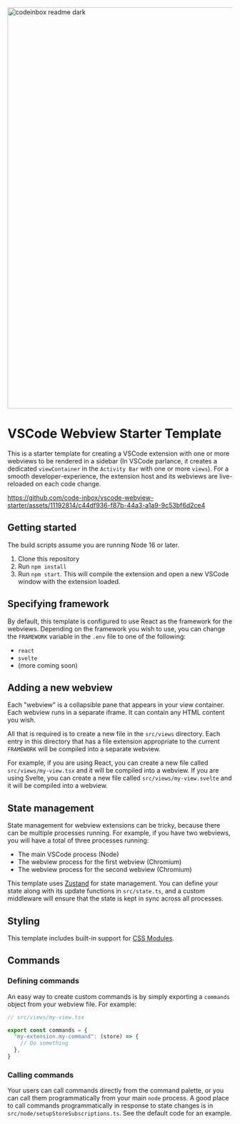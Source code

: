 
<img width="899" alt="codeinbox readme dark" src="https://github.com/code-inbox/vscode-webview-starter/assets/11192814/12cee044-6b38-449d-a575-15d719739409">

# VSCode Webview Starter Template

This is a starter template for creating a VSCode extension with one or more webviews to be rendered in a sidebar (In VSCode parlance, it creates a dedicated `viewContainer` in the `Activity Bar` with one or more `views`). For a smooth developer-experience, the extension host and its webviews are live-reloaded on each code change.



https://github.com/code-inbox/vscode-webview-starter/assets/11192814/c44df936-f87b-44a3-a1a9-9c53bf6d2ce4



## Getting started

The build scripts assume you are running Node 16 or later.

1. Clone this repository
2. Run `npm install`
3. Run `npm start`. This will compile the extension and open a new VSCode window with the extension loaded.

## Specifying framework

By default, this template is configured to use React as the framework for the webviews. Depending on the framework you wish to use, you can change the `FRAMEWORK` variable in the `.env` file to one of the following:

- `react`
- `svelte`
- (more coming soon)

## Adding a new webview

Each "webview" is a collapsible pane that appears in your view container. Each webview runs in a separate iframe. It can contain any HTML content you wish.

All that is required is to create a new file in the `src/views` directory. Each entry in this directory that has a file extension appropriate to the current `FRAMEWORK` will be compiled into a separate webview.

For example, if you are using React, you can create a new file called `src/views/my-view.tsx` and it will be compiled into a webview. If you are using Svelte, you can create a new file called `src/views/my-view.svelte` and it will be compiled into a webview.

## State management

State management for webview extensions can be tricky, because there can be multiple processes running. For example, if you have two webviews, you will have a total of three processes running:

- The main VSCode process (Node)
- The webview process for the first webview (Chromium)
- The webview process for the second webview (Chromium)

This template uses [Zustand](https://github.com/pmndrs/zustand) for state management. You can define your state along with its update functions in `src/state.ts`, and a custom middleware will ensure that the state is kept in sync across all processes.

## Styling

This template includes built-in support for [CSS Modules](https://github.com/css-modules/css-modules).

## Commands

### Defining commands

An easy way to create custom commands is by simply exporting a `commands` object from your webview file. For example:

```ts
// src/views/my-view.tsx

export const commands = {
  "my-extension.my-command": (store) => {
    // Do something
  },
}
```

### Calling commands

Your users can call commands directly from the command palette, or you can call them programmatically from your main `node` process. A good place to call commands programmatically in response to state changes is in `src/node/setupStoreSubscriptions.ts`. See the default code for an example.
